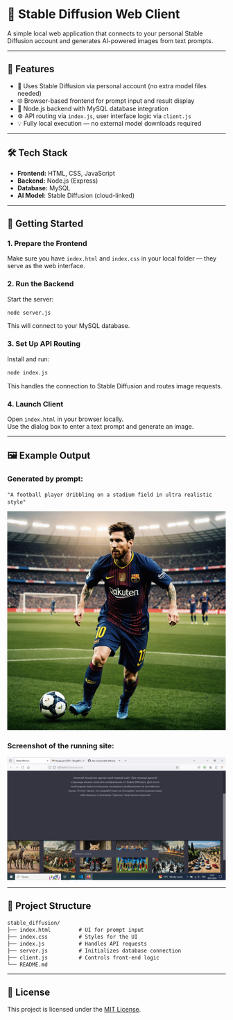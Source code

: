# 🎨 Stable Diffusion Web Client

A simple local web application that connects to your personal Stable Diffusion account and generates AI-powered images from text prompts.

---

## 📌 Features

- 🧠 Uses Stable Diffusion via personal account (no extra model files needed)
- 🌐 Browser-based frontend for prompt input and result display
- 🔄 Node.js backend with MySQL database integration
- ⚙️ API routing via `index.js`, user interface logic via `client.js`
- 💡 Fully local execution — no external model downloads required

---

## 🛠️ Tech Stack

- **Frontend:** HTML, CSS, JavaScript
- **Backend:** Node.js (Express)
- **Database:** MySQL
- **AI Model:** Stable Diffusion (cloud-linked)

---

## 🚀 Getting Started

### 1. Prepare the Frontend

Make sure you have `index.html` and `index.css` in your local folder — they serve as the web interface.

### 2. Run the Backend

Start the server:

```bash
node server.js
```

This will connect to your MySQL database.

### 3. Set Up API Routing

Install and run:

```bash
node index.js
```

This handles the connection to Stable Diffusion and routes image requests.

### 4. Launch Client

Open `index.html` in your browser locally.  
Use the dialog box to enter a text prompt and generate an image.

---

## 🖼️ Example Output

### Generated by prompt:
`"A football player dribbling on a stadium field in ultra realistic style"`

![example](example.webp)

### Screenshot of the running site:

![screenshot](screenshot.png.png)

---

## 📁 Project Structure

```
stable_diffusion/
├── index.html         # UI for prompt input
├── index.css          # Styles for the UI
├── index.js           # Handles API requests
├── server.js          # Initializes database connection
├── client.js          # Controls front-end logic
└── README.md
```

---

## 📝 License

This project is licensed under the [MIT License](LICENSE).
